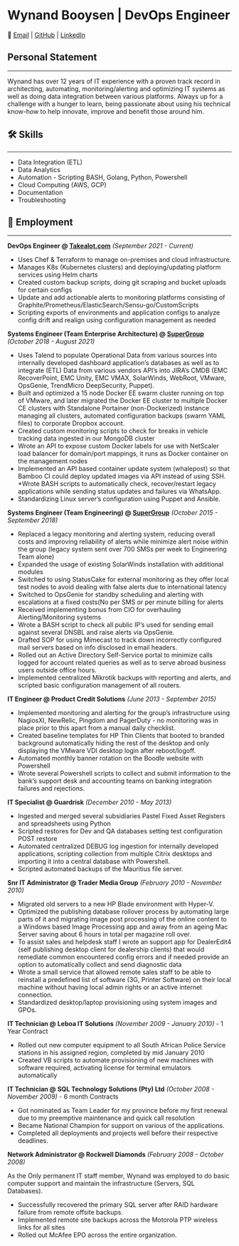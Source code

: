 # Wynand Booysen | DevOps Engineer

🔗 [Email](<booysenw@gmail.com>) |  [GitHub](<https://github.com/wynandbooysen>) | [LinkedIn](<https://za.linkedin.com/in/wynandbooysen>)

## Personal Statement
---
Wynand has over 12 years of IT experience with a proven track record in architecting, automating, monitoring/alerting and optimizing IT systems as well as doing data integration between various platforms.  Always up for a challenge with a hunger to learn, being passionate about using his technical know-how to help innovate, improve and benefit those around him.

## 🛠 Skills
---
* Data Integration (ETL) 
* Data Analytics
* Automation - Scripting BASH, Golang, Python, Powershell
* Cloud Computing (AWS, GCP)
* Documentation
* Troubleshooting

## 💼 Employment
---
**DevOps Engineer @ [Takealot.com](<https://www.takealot.com/>)** _(September 2021 - Current)_

* Uses Chef & Terraform to manage on-premises and cloud infrastructure.
* Manages K8s (Kubernetes clusters) and deploying/updating platform services using Helm charts
* Created custom backup scripts, doing git scraping and bucket uploads for certain configs
* Update and add actionable alerts to monitoring platforms consisting of Graphite/Prometheus/ElasticSearch/Sensu-go/CustomScripts
* Scripting exports of environments and application configs to analyze config drift and realign using configuration management as needed

**Systems Engineer (Team Enterprise Architecture) @ [SuperGroup](<https://www.supergroup.co.za/>)** _(October 2018 - August 2021)_

* Uses Talend to populate Operational Data from various sources into internally developed dashboard application’s databases as well as to integrate (ETL) Data from various vendors API’s into JIRA’s CMDB (EMC RecoverPoint, EMC Unity, EMC VMAX, SolarWinds, WebRoot, VMware, OpsGenie, TrendMicro DeepSecurity, Puppet).
* Built and optimized a 15 node Docker EE swarm cluster running on top of VMware, and later migrated the Docker EE cluster to multiple Docker CE clusters with Standalone Portainer (non-Dockerized) instance managing all clusters, automated configuration backups (swarm YAML files) to corporate Dropbox account.
* Created custom monitoring scripts to check for breaks in vehicle tracking data ingested in our MongoDB cluster
* Wrote an API to expose custom Docker labels for use with NetScaler load balancer for domain/port mappings, it runs as Docker container on the management nodes
* Implemented an API based container update system (whalepost) so that Bamboo CI could deploy updated images via API instead of using SSH.
*Wrote BASH scripts to automatically check, recover/restart legacy applications while sending status updates and failures via WhatsApp. 
* Standardizing Linux server’s configuration using Puppet and Ansible.

**Systems Engineer (Team Engineering) @ [SuperGroup](<https://www.supergroup.co.za/>)** _(October 2015 - September 2018)_

* Replaced a legacy monitoring and alerting system, reducing overall costs and improving reliability of alerts while minimize alert noise within the group (legacy system sent over 700 SMSs per week to Engineering Team alone) 
* Expanded the usage of existing SolarWinds installation with additional modules
* Switched to using StatusCake for external monitoring as they offer local test nodes to avoid dealing with false alerts due to international latency 
* Switched to OpsGenie for standby scheduling and alerting with escalations at a fixed costs(No per SMS or per minute billing for alerts
* Received implementing bonus from CIO for overhauling Alerting/Monitoring systems
* Wrote a BASH script to check all public IP’s used for sending email against several DNSBL and raise alerts via OpsGenie.
* Drafted SOP for using Mimecast to track down incorrectly configured mail servers based on info disclosed in email headers.
* Rolled out an Active Directory Self-Service portal to minimize calls logged for account related queries as well as to serve abroad business users outside office hours.  
* Implemented centralized Mikrotik backups with reporting and alerts, and scripted basic configuration management of all routers.

**IT Engineer @ Product Credit Solutions** _(June 2013 - September 2015)_

* Implemented monitoring and alerting for the group’s infrastructure using NagiosXI, NewRelic, Pingdom and PagerDuty - no monitoring was in place prior to this apart from a manual daily checklist.
* Created baseline templates for HP Thin Clients that booted to branded background automatically hiding the rest of the desktop and only displaying the VMware VDI desktop login after reboot/logoff. 
* Automated monthly banner rotation on the Boodle website with Powershell
* Wrote several Powershell scripts to collect and submit information to the bank’s support desk and accounting teams on banking integration failures and rejections.


**IT Specialist @ Guardrisk** _(December 2010 - May 2013)_

* Ingested and merged several subsidiaries Pastel Fixed Asset Registers and spreadsheets using Python
* Scripted restores for Dev and QA databases setting test configuration POST restore
* Automated centralized DEBUG log ingestion for internally developed applications, scripting collection from multiple Citrix desktops and importing it into a central database with Powershell. 
* Scripted automated backups of the Mauritius file server.


**Snr IT Administrator @ Trader Media Group** _(February 2010 - November 2010)_

* Migrated old servers to a new HP Blade environment with Hyper-V.
* Optimized the publishing database rollover process by automating large parts of it and migrating image post processing of the online content to a Windows based Image Processing app and away from an ageing Mac Server saving about 6 hours in total per magazine roll over.  
* To assist sales and helpdesk staff I wrote an support app for DealerEdit4 (self publishing desktop client for dealership clients) that would remediate common encountered config errors and if needed provide an option to automatically collect and send diagnostic data
* Wrote a small service that allowed remote sales staff to be able to reinstall a predefined list of software (3G, Printer Software) on their local machine without having local admin rights or an active internet connection.
* Standardized desktop/laptop provisioning using system images and GPOs.

**IT Technician @ Leboa IT Solutions** _(November 2009 - January 2010)_ - 1 Year Contract

* Rolled out new computer equipment to all South African Police Service stations in his assigned region, completed by mid January 2010
* Created VB scripts to automate provisioning of new machines with software required, activating license for terminal emulators automatically

**IT Technician @ SQL Technology Solutions (Pty) Ltd** _(October 2008 - November 2009)_ - 6 month Contracts

* Got nominated as Team Leader for my province before my first renewal due to my preemptive maintenance and quick call resolution 
* Became National Champion for support on various of the applications.
* Completed all deployments and projects well before their respective deadlines.

**Network Administrator @ Rockwell Diamonds** _(February 2008 - October 2008)_

As the Only permanent IT staff member, Wynand was employed to do basic computer support and maintain the infrastructure (Servers, SQL Databases).

* Successfully recovered the primary SQL server after RAID hardware failure from remote offsite backups.
* Implemented remote site backups across the Motorola PTP wireless links for all sites
* Rolled out McAfee EPO across the entire organization.
